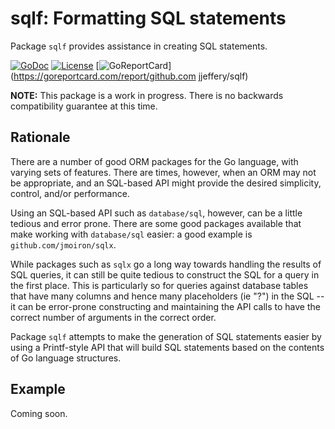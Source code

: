 # sqlf: Formatting SQL statements

Package `sqlf` provides assistance in creating SQL statements. 

[![GoDoc](https://godoc.org/github.com/jjeffery/sqlf?status.svg)](https://godoc.org/github.com/jjeffery/sqlf)
[![License](http://img.shields.io/badge/license-MIT-green.svg?style=flat)](https://raw.githubusercontent.com/jjeffery/sqlf/master/LICENSE.md)
[![GoReportCard](https://goreportcard.com/badge/github.com/jjeffery/sqlf)](https://goreportcard.com/report/github.com jjeffery/sqlf)

**NOTE:** This package is a work in progress. There is 
no backwards compatibility guarantee at this time.

## Rationale

There are a number of good ORM packages for the Go language, with varying
sets of features. There are times, however, when an ORM may not be 
appropriate, and an SQL-based API might provide the desired simplicity,
control, and/or performance.

Using an SQL-based API such as `database/sql`, however, can be a little tedious
and error prone. There are some good packages available that make working
with `database/sql` easier: a good example  is `github.com/jmoiron/sqlx`.

While packages such as `sqlx` go a long way towards handling the results
of SQL queries, it can still be quite tedious to construct the SQL for a
query in the first place. This is particularly so for queries against
database tables that have many columns and hence many placeholders (ie "?")
in the SQL -- it can be error-prone constructing and maintaining the API 
calls to have the correct number of arguments in the correct order.

Package `sqlf` attempts to make the generation of SQL statements easier
by using a Printf-style API that will build SQL statements based on the
contents of Go language structures.

## Example

Coming soon.





